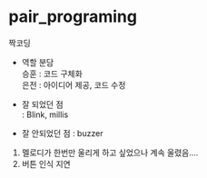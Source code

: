 # pair_programing
짝코딩

- 역할 분담  
승훈 : 코드 구체화  
은전 : 아이디어 제공, 코드 수정  

- 잘 되었던 점  
: Blink, millis 
- 잘 안되었던 점 
: buzzer  
1) 멜로디가 한번만 울리게 하고 싶었으나 계속 울렸음....  
2) 버튼 인식 지연  
